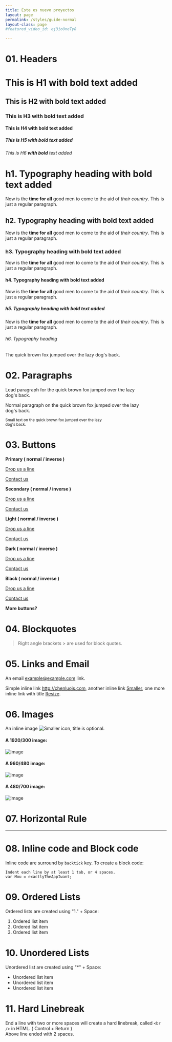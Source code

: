 ```yaml
---
title: Este es nuevo proyectos
layout: page
permalink: /styles/guide-normal
layout-class: page
#featured_video_id: ej3ioOneTy8

---
```


# 01. Headers

# This is H1 **with bold** text added

## This is H2 **with bold** text added

### This is H3 **with bold** text added

#### This is H4 **with bold** text added

##### This is H5 **with bold** text added

###### This is H6 **with bold** text added

# h1. Typography heading **with bold** text added
Now is the **time for all** good men to come to
the aid of _their country_. This is just a
regular paragraph.


## h2. Typography heading **with bold** text added
Now is the **time for all** good men to come to
the aid of _their country_. This is just a
regular paragraph.


### h3. Typography heading **with bold** text added
Now is the **time for all** good men to come to
the aid of _their country_. This is just a
regular paragraph.


#### h4. Typography heading **with bold** text added
Now is the **time for all** good men to come to
the aid of _their country_. This is just a
regular paragraph.


##### h5. Typography heading **with bold** text added
Now is the **time for all** good men to come to
the aid of _their country_. This is just a
regular paragraph.

###### h6. Typography heading


The quick brown fox jumped over the lazy
dog's back.


# 02. Paragraphs

<p class="lead">Lead paragraph for the quick brown fox jumped over the lazy<br/>dog's back.</p>

Normal paragraph on the quick brown fox jumped over the lazy  
dog's back.

<small>Small text on the quick brown fox jumped over the lazy  
dog's back.</small>

# 03. Buttons

**Primary ( normal / inverse )**

<a href="mailto:{{ site.data.global.email }}" class="pure-button pure-button-primary">Drop us a line</a>

<a href="mailto:{{ site.data.global.email }}" class="pure-button pure-button-primary-inverse">Contact us</a>


**Secondary ( normal / inverse )**

<a href="mailto:{{ site.data.global.email }}" class="pure-button pure-button-secondary">Drop us a line</a>

<a href="mailto:{{ site.data.global.email }}" class="pure-button pure-button-secondary-inverse">Contact us</a>

**Light  ( normal / inverse )**

<a href="mailto:{{ site.data.global.email }}" class="pure-button pure-button-light">Drop us a line</a>

<a href="mailto:{{ site.data.global.email }}" class="pure-button pure-button-light-inverse">Contact us</a>

**Dark  ( normal / inverse )**

<a href="mailto:{{ site.data.global.email }}" class="pure-button pure-button-dark">Drop us a line</a>

<a href="mailto:{{ site.data.global.email }}" class="pure-button pure-button-dark-inverse">Contact us</a>

**Black  ( normal / inverse )**

<a href="mailto:{{ site.data.global.email }}" class="pure-button pure-button-black">Drop us a line</a>

<a href="mailto:{{ site.data.global.email }}" class="pure-button pure-button-black-inverse">Contact us</a>


**More buttons?**


# 04. Blockquotes

> Right angle brackets &gt; are used for block quotes.

# 05. Links and Email

An email <example@example.com> link.

Simple inline link <http://chenluois.com>, another inline link [Smaller](http://25.io/smaller/), one more inline link with title [Resize](http://resizesafari.com "a Safari extension").

# 06. Images

An inline image ![Smaller icon](http://25.io/smaller/favicon.ico "Title here"), title is optional.

#### A 1920/300 image:

![image](http://placekitten.com/1920/300)


#### A 960/480 image:

![image](http://placekitten.com/960/480)


#### A 480/700 image:

![image](http://placekitten.com/480/700)

# 07. Horizontal Rule

- - - -


# 08. Inline code and Block code

Inline code are surround by `backtick` key. To create a block code:

	Indent each line by at least 1 tab, or 4 spaces.
    var Mou = exactlyTheAppIwant; 

# 09.  Ordered Lists

Ordered lists are created using "1." + Space:

1. Ordered list item
2. Ordered list item
3. Ordered list item

# 10. Unordered Lists

Unordered list are created using "*" + Space:

* Unordered list item
* Unordered list item
* Unordered list item 

# 11. Hard Linebreak

End a line with two or more spaces will create a hard linebreak, called `<br />` in HTML. ( Control + Return )  
Above line ended with 2 spaces.


